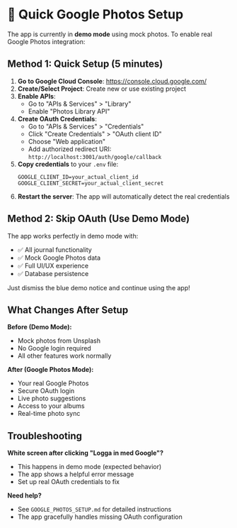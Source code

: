 # 🚀 Quick Google Photos Setup

The app is currently in **demo mode** using mock photos. To enable real Google Photos integration:

## Method 1: Quick Setup (5 minutes)

1. **Go to Google Cloud Console**: https://console.cloud.google.com/
2. **Create/Select Project**: Create new or use existing project
3. **Enable APIs**: 
   - Go to "APIs & Services" > "Library"
   - Enable "Photos Library API"
4. **Create OAuth Credentials**:
   - Go to "APIs & Services" > "Credentials"
   - Click "Create Credentials" > "OAuth client ID"
   - Choose "Web application"
   - Add authorized redirect URI: `http://localhost:3001/auth/google/callback`
5. **Copy credentials** to your `.env` file:
   ```env
   GOOGLE_CLIENT_ID=your_actual_client_id
   GOOGLE_CLIENT_SECRET=your_actual_client_secret
   ```
6. **Restart the server**: The app will automatically detect the real credentials

## Method 2: Skip OAuth (Use Demo Mode)

The app works perfectly in demo mode with:
- ✅ All journal functionality
- ✅ Mock Google Photos data  
- ✅ Full UI/UX experience
- ✅ Database persistence

Just dismiss the blue demo notice and continue using the app!

## What Changes After Setup

**Before (Demo Mode):**
- Mock photos from Unsplash
- No Google login required
- All other features work normally

**After (Google Photos Mode):**
- Your real Google Photos
- Secure OAuth login
- Live photo suggestions
- Access to your albums
- Real-time photo sync

## Troubleshooting

**White screen after clicking "Logga in med Google"?**
- This happens in demo mode (expected behavior)
- The app shows a helpful error message
- Set up real OAuth credentials to fix

**Need help?**
- See `GOOGLE_PHOTOS_SETUP.md` for detailed instructions
- The app gracefully handles missing OAuth configuration